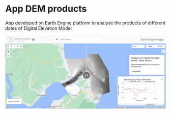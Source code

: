 # App DEM products

App developed on Earth Engine platform to analyse the products of different dates of Digital Elevation Model

![Print Screen](https://raw.githubusercontent.com/laispool/dem_products/main/figures/printSc_app.png)
